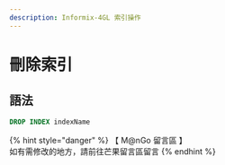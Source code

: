 ```yaml
---
description: Informix-4GL 索引操作
---
```


# 刪除索引

## 語法

```sql
DROP INDEX indexName
```

{% hint style="danger" %}
【 M@nGo 留言區 】\
如有需修改的地方，請前往芒果留言區留言
{% endhint %}
